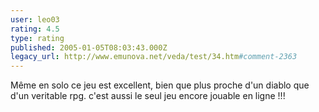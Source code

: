 ```yaml
---
user: leo03
rating: 4.5
type: rating
published: 2005-01-05T08:03:43.000Z
legacy_url: http://www.emunova.net/veda/test/34.htm#comment-2363
---
```

Même en solo ce jeu est excellent, bien que plus proche d'un diablo que d'un veritable rpg. c'est aussi le seul jeu encore jouable en ligne !!!